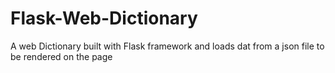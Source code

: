 # Flask-Web-Dictionary
A web Dictionary built with Flask framework and loads dat from a json file to be rendered on the page 
